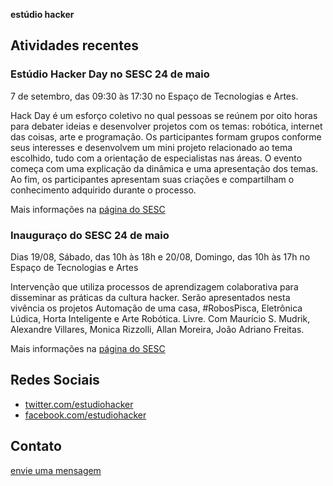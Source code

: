 <p class="h0"><strong>estúdio hacker</strong></p>

## Atividades recentes

### Estúdio Hacker Day no SESC 24 de maio
7 de setembro, das 09:30 às 17:30 no Espaço de Tecnologias e Artes.

Hack Day é um esforço coletivo no qual pessoas se reúnem por oito horas para debater ideias e desenvolver projetos com os temas: robótica, internet das coisas, arte e programação. Os participantes formam grupos conforme seus interesses e desenvolvem um mini projeto relacionado ao tema escolhido, tudo com a orientação de especialistas nas áreas. O evento começa com uma explicação da dinâmica e uma apresentação dos temas. Ao fim, os participantes apresentam suas criações e compartilham o conhecimento adquirido durante o processo.

Mais informações na [página do SESC](https://www.sescsp.org.br/aulas/130859_PROJETO+HACK+DAY)

### Inauguraço do SESC 24 de maio
Dias 19/08, Sábado, das 10h às 18h e 20/08, Domingo, das 10h às 17h no Espaço de Tecnologias e Artes

Intervenção que utiliza processos de aprendizagem colaborativa para disseminar as práticas da cultura hacker. Serão apresentados nesta vivência os projetos Automação de uma casa, #RobosPisca, Eletrônica Lúdica, Horta Inteligente e Arte Robótica. Livre. Com Maurício S. Mudrik, Alexandre Villares, Monica Rizzolli, Allan Moreira, João Adriano Freitas.

Mais informações na [página do SESC](https://www.sescsp.org.br/programacao/130647_ESTUDIO+HACKER)

## Redes Sociais
* [twitter.com/estudiohacker](http://twitter.com/estudiohacker)
* [facebook.com/estudiohacker](https://www.facebook.com/estudiohacker)

## Contato
[envie uma mensagem](https://docs.google.com/forms/d/1kIa9-KfjdoMsAOIdv8ikkvAwN3jpIISr8Ax-toXptMs/)

